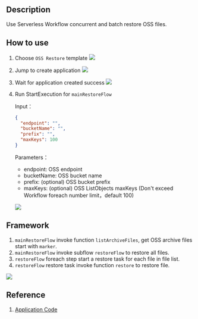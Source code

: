 ## Description
Use Serverless Workflow concurrent and batch restore OSS files.

## How to use
1. Choose `OSS Restore` template
![](https://img.alicdn.com/tfs/TB1BKDBxVY7gK0jSZKzXXaikpXa-2770-1186.png)

2. Jump to create application
![](https://img.alicdn.com/tfs/TB15U6Ex1L2gK0jSZFmXXc7iXXa-2740-1274.png)

3. Wait for application created success
![](https://img.alicdn.com/tfs/TB1RevBx8v0gK0jSZKbXXbK2FXa-2708-1268.png)

4. Run StartExecution for `mainRestoreFlow`

    Input：
    ```json
    {
      "endpoint": "",
      "bucketName": "",
      "prefix": "",
      "maxKeys": 100
    }
    ```
    Parameters：
    - endpoint: OSS endpoint
    - bucketName: OSS bucket name
    - prefix: (optional) OSS bucket prefix
    - maxKeys: (optional) OSS ListObjects maxKeys (Don't exceed Workflow foreach number limit，default 100)
  
   ![](https://img.alicdn.com/tfs/TB1sg_Cx9f2gK0jSZFPXXXsopXa-2714-1270.png)
   
## Framework
1. `mainRestoreFlow` invoke function `listArchiveFiles`, get OSS archive files start with `marker`.
2. `mainRestoreFlow` invoke subflow `restoreFlow` to restore all files.
3. `restoreFlow` foreach step start a restore task for each file in file list.
4. `restoreFlow` restore task invoke function `restore` to restore file.

![](https://img.alicdn.com/tfs/TB1bb_Fx4D1gK0jSZFKXXcJrVXa-1394-658.png)

## Reference
1. [Application Code](https://github.com/awesome-fnf/oss-restore)

